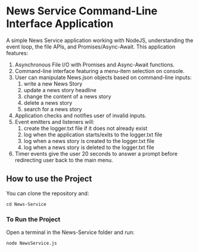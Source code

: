 # News Service Command-Line Interface Application

A simple News Service application working with NodeJS, understanding the event loop, the file APIs, and Promises/Async-Await. This application features:

1. Asynchronous File I/O with Promises and Async-Await functions.
2. Command-line interface featuring a menu-item selection on console.
3. User can manipulate News.json objects based on command-line inputs:
   1. write a new News Story
   2. update a news story headline
   3. change the content of a news story
   4. delete a news story
   5. search for a news story
4. Application checks and notifies user of invalid inputs.
5. Event emitters and listeners will:
   1. create the logger.txt file if it does not already exist
   2. log when the application starts/exits to the logger.txt file
   3. log when a news story is created to the logger.txt file
   4. log when a news story is deleted to the logger.txt file
6. Timer events give the user 20 seconds to answer a prompt before redirecting user back to the main menu.

## How to use the Project

You can clone the repository and:

```
cd News-Service
```

### To Run the Project

Open a terminal in the News-Service folder and run:

```
node NewsService.js
```
